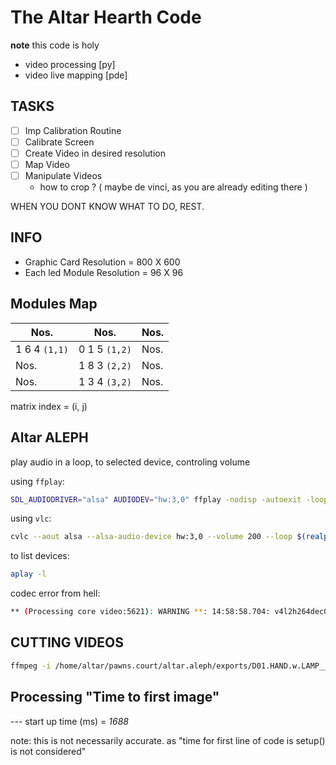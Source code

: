 # The Altar Hearth Code

**note** this code is holy

- video processing [py]
- video live mapping [pde]

## TASKS

- [ ] Imp Calibration Routine
- [ ] Calibrate Screen
- [ ] Create Video in desired resolution
- [ ] Map Video
- [ ] Manipulate Videos
  - how to crop ? ( maybe de vinci, as you are already editing there )


WHEN YOU DONT KNOW WHAT TO DO, REST.

## INFO

- Graphic Card Resolution = 800 X 600
- Each led Module Resolution = 96 X 96

## Modules Map

| Nos. | Nos. | Nos. |
|------|------|------|
| 1 6 4 `(1,1)` | 0 1 5 `(1,2)` | Nos. |
| Nos. | 1 8 3 `(2,2)` | Nos. |
| Nos. | 1 3 4 `(3,2)` | Nos. |

matrix index = (i, j)

## Altar ALEPH

play audio in a loop, to selected device, controling volume

using `ffplay`:

```bash
SDL_AUDIODRIVER="alsa" AUDIODEV="hw:3,0" ffplay -nodisp -autoexit -loop 0 -volume 50 ~/data/altar.voices/MOFAIM.KFAR-BLUM.JUNE-01-2024.13PM.wav
```

using `vlc`:

```bash
cvlc --aout alsa --alsa-audio-device hw:3,0 --volume 200 --loop $(realpath ~/data/altar.voices/MOFAIM.KFAR-BLUM.JUNE-01-2024.13PM.wav)
```

to list devices:

```bash
aplay -l
```

codec error from hell:

```bash
** (Processing core video:5621): WARNING **: 14:58:58.704: v4l2h264dec0: 1 frames 191-191 left undrained after CMD_STOP, eos sent too early: bug in decoder -- please file a bug
```

## CUTTING VIDEOS

```bash
ffmpeg -i /home/altar/pawns.court/altar.aleph/exports/D01.HAND.w.LAMP__HAND.and.WHITE.mp4 -ss 00:00:26 -t 00:00:15 -c copy D01.HAND.w.LAMP__HAND.and.WHITE_short.mp4
```

## Processing "Time to first image"

 --- start up time (ms) = *1688*

note: this is not necessarily accurate. as "time for first line of code is setup() is not considered"